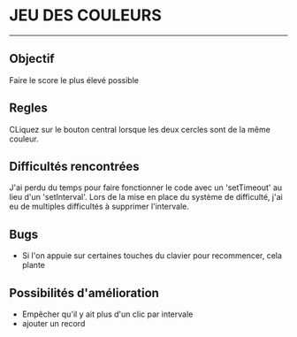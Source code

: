 # JEU DES COULEURS
---

## Objectif
Faire le score le plus élevé possible

## Regles
CLiquez sur le bouton central lorsque les deux cercles sont de la même couleur.

## Difficultés rencontrées
J'ai perdu du temps pour faire fonctionner le code avec un 'setTimeout' au lieu d'un 'setInterval'.
Lors de la mise en place du système de difficulté, j'ai eu de multiples difficultés à supprimer l'intervale.

## Bugs
- Si l'on appuie sur certaines touches du clavier pour recommencer, cela plante

## Possibilités d'amélioration
- Empêcher qu'il y ait plus d'un clic par intervale
- ajouter un record